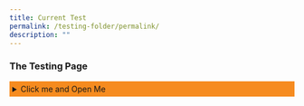 ```yaml
---
title: Current Test
permalink: /testing-folder/permalink/
description: ""
---
```

<style>

summary:hover{
	cursor: pointer;
	}
	
summary {
	background-color: #F68B1F;
	padding:5px 5px 5px 5px;
	}
	
details[open] {
		background-color: #f7dbbe;
	
	}
	
details summary[open] {
		background-color: #F68B1F;
	}



</style>

<h3>The Testing Page</h3>

<details class="Accordian">
	<summary>Click me and Open Me</summary>
	<p>Hello there and have a nice day</p>

</details>
